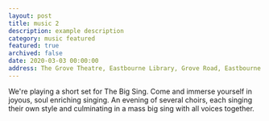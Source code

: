 ```yaml
---
layout: post
title: music 2
description: example description
category: music featured
featured: true
archived: false
date: 2020-03-03 00:00:00
address: The Grove Theatre, Eastbourne Library, Grove Road, Eastbourne
---
```


We're playing a short set for The Big Sing. Come and immerse yourself in joyous, soul enriching singing. An evening of several choirs, each singing their own style and culminating in a mass big sing with all voices together. 